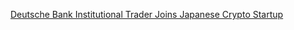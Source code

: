 [Deutsche Bank Institutional Trader Joins Japanese Crypto Startup](https://cointelegraph.com/news/deutsche-bank-institutional-trader-joins-japanese-crypto-startup)